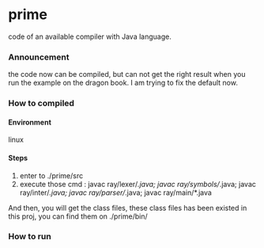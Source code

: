 # prime
code of an available compiler with Java language.

### Announcement
the code now can be compiled, but can not get the right result when you run the example on the dragon book.
I am trying to fix the default now.


### How to compiled
#### Environment
linux

#### Steps
1. enter to ./prime/src
2. execute those cmd : javac ray/lexer/*.java; javac ray/symbols/*.java; javac ray/inter/*.java; javac ray/parser/*.java; javac ray/main/*.java

And then, you will get the class files, these class files has been existed in this proj, you can find them on ./prime/bin/

### How to run

